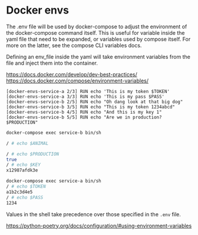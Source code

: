 # Docker envs

The .env file will be used by docker-compose to adjust the environment of the docker-compose command itself. This is useful for variable inside the yaml file that need to be expanded, or variables used by compose itself. For more on the latter, see the compose CLI variables docs.

Defining an env_file inside the yaml will take environment variables from the file and inject them into the container.

https://docs.docker.com/develop/dev-best-practices/
https://docs.docker.com/compose/environment-variables/


```
[docker-envs-service-a 2/3] RUN echo 'This is my token $TOKEN'
[docker-envs-service-a 3/3] RUN echo 'This is my pass $PASS'
[docker-envs-service-b 2/5] RUN echo "Oh dang look at that big dog"
[docker-envs-service-b 3/5] RUN echo "This is my token 1234abcd"
[docker-envs-service-b 4/5] RUN echo "And this is my key 1"
[docker-envs-service-b 5/5] RUN echo "Are we in production? $PRODUCTION"
```

```bash
docker-compose exec service-b bin/sh

/ # echo $ANIMAL

/ # echo $PRODUCTION
true
/ # echo $KEY
x12987afdk3e
```

```bash
docker-compose exec service-a bin/sh
/ # echo $TOKEN
a1b2c3d4e5
/ # echo $PASS
1234
```

Values in the shell take precedence over those specified in the `.env` file.

https://python-poetry.org/docs/configuration/#using-environment-variables
